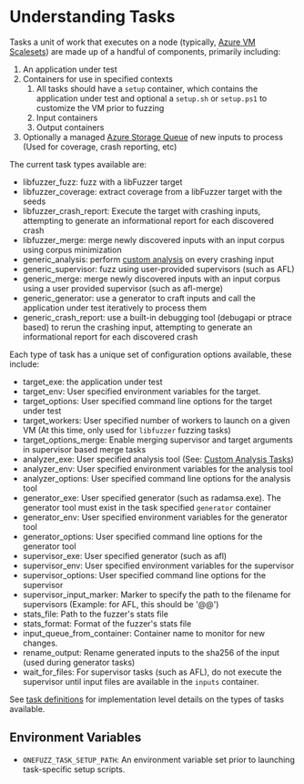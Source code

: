 # Understanding Tasks

Tasks a unit of work that executes on a node (typically,
[Azure VM Scalesets](https://docs.microsoft.com/en-us/azure/virtual-machine-scale-sets/overview))
are made up of a handful of components, primarily including:

1. An application under test
1. Containers for use in specified contexts
   1. All tasks should have a `setup` container, which contains the application
      under test and optional a `setup.sh` or `setup.ps1` to customize the VM
      prior to fuzzing
   1. Input containers
   1. Output containers
1. Optionally a managed
   [Azure Storage Queue](https://docs.microsoft.com/en-us/azure/storage/queues/storage-queues-introduction)
   of new inputs to process (Used for coverage, crash reporting, etc)

The current task types available are:

* libfuzzer_fuzz: fuzz with a libFuzzer target
* libfuzzer_coverage: extract coverage from a libFuzzer target with the seeds
* libfuzzer_crash_report: Execute the target with crashing inputs, attempting to
  generate an informational report for each discovered crash
* libfuzzer_merge: merge newly discovered inputs with an input corpus using
  corpus minimization
* generic_analysis: perform [custom analysis](custom-analysis.md) on every
  crashing input
* generic_supervisor: fuzz using user-provided supervisors (such as AFL)
* generic_merge: merge newly discovered inputs with an input corpus using a user
  provided supervisor (such as afl-merge)
* generic_generator: use a generator to craft inputs and call the application
  under test iteratively to process them
* generic_crash_report: use a built-in debugging tool (debugapi or ptrace based)
  to rerun the crashing input, attempting to generate an informational report
  for each discovered crash

Each type of task has a unique set of configuration options available, these
include:

* target_exe: the application under test
* target_env: User specified environment variables for the target.
* target_options: User specified command line options for the target under test
* target_workers: User specified number of workers to launch on a given VM (At
  this time, only used for `libfuzzer` fuzzing tasks)
* target_options_merge: Enable merging supervisor and target arguments in
  supervisor based merge tasks
* analyzer_exe: User specified analysis tool (See:
  [Custom Analysis Tasks](custom-analysis.md))
* analyzer_env: User specified environment variables for the analysis tool
* analyzer_options: User specified command line options for the analysis tool
* generator_exe: User specified generator (such as radamsa.exe). The generator
  tool must exist in the task specified `generator` container
* generator_env: User specified environment variables for the generator tool
* generator_options: User specified command line options for the generator tool
* supervisor_exe: User specified generator (such as afl)
* supervisor_env: User specified environment variables for the supervisor
* supervisor_options: User specified command line options for the supervisor
* supervisor_input_marker: Marker to specify the path to the filename for
  supervisors (Example: for AFL, this should be '@@')
* stats_file: Path to the fuzzer's stats file
* stats_format: Format of the fuzzer's stats file
* input_queue_from_container: Container name to monitor for new changes.
* rename_output: Rename generated inputs to the sha256 of the input (used during
  generator tasks)
* wait_for_files: For supervisor tasks (such as AFL), do not execute the
  supervisor until input files are available in the `inputs` container.

See [task definitions](../src/api-service/__app__/onefuzzlib/tasks/defs.py) for
implementation level details on the types of tasks available.


## Environment Variables
* `ONEFUZZ_TASK_SETUP_PATH`: An environment variable set prior to launching task-specific setup scripts.
